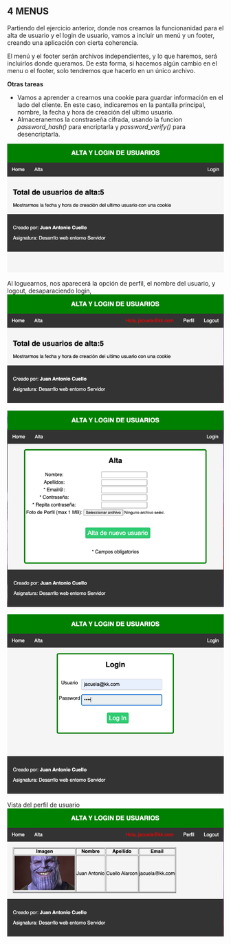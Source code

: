 ## 4 MENUS

Partiendo del ejercicio anterior, donde nos creamos la funcionanidad para el alta de usuario y el login de usuario, vamos a incluir un menú y un footer, creando una aplicación con cierta coherencia.

El menú y el footer serán archivos independientes, y lo que haremos, será incluirlos donde queramos. De esta forma, si hacemos algún cambio en el menu o el footer, solo tendremos que hacerlo en un único archivo.

**Otras tareas**

- Vamos a aprender a crearnos una cookie para guardar información en el lado del cliente. En este caso, indicaremos en la pantalla principal, nombre, la fecha y hora de creación del ultimo usuario.
- Almaceranemos la constraseña cifrada, usando la funcion *password_hash()* para encriptarla y *password_verify()* para desencriptarla.


![index sin loguear](img/index.png)

Al loguearnos, nos aparecerá la opción de perfil, el nombre del usuario, y logout, desaparaciendo login,
![index logueado](img/index_logueado.png)

![alta](img/alta.png)

![login](img/login.png)

Vista del perfil de usuario
![perfil](img/perfil.png)







